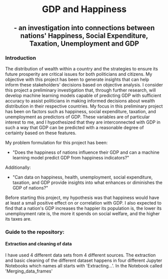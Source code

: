 # <div align='center'> GDP and Happiness </div>
## <div align='center'> - an investigation into connections between nations' Happiness, Social Expenditure, Taxation, Unemployment and GDP </div>

### Introduction

The distribution of wealth within a country and the strategies to ensure its future prosperity are critical issues for both politicians and citizens. My objective with this project has been to generate insights that can help inform these stakeholders' decisions based on objective analysis. I consider this project a preliminary investigation that, through further research, will develop machine learning models capable of predicting GDP with sufficient accuracy to assist politicians in making informed decisions about wealth distribution in their respective countries. My focus in this preliminary project has been on factors such as happiness, social expenditure, taxation, and unemployment as predictors of GDP. These variables are of particular interest to me, and I hypothesized that they are interconnected with GDP in such a way that GDP can be predicted with a reasonable degree of certainty based on these features.   

My problem formulation for this project has been:

- "Does the happiness of nations influence their GDP and can a machine learning model predict GDP from happiness indicators?"  
  
Additionally:  
  
- "Can data on happiness, health, unemployment, social expenditure, taxation, and GDP provide insights into what enhances or diminishes the GDP of nations?"
  
 

Before starting this project, my hypothesis was that happiness would have at least a small positive effect on or correlation with GDP. I also expected to find that a nation's GDP increases the happier its population is, the lower its unemployment rate is, the more it spends on social welfare, and the higher its taxes are.




### Guide to the repository:

#### Extraction and cleaning of data
I have used 4 different data sets from 4 different sources. The extraction and basic cleaning of the different dataset happens in four different Jupyter Notebooks which names all starts with 'Extracting...'. In the Notebook called 'Merging_data_frames'
 



